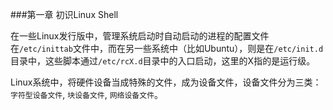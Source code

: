 ###第一章 初识Linux Shell

在一些Linux发行版中，管理系统启动时自动启动的进程的配置文件在```/etc/inittab```文件中，而在另一些系统中（比如Ubuntu），则是在```/etc/init.d```目录中，这些脚本通过```/etc/rcX.d```目录中的入口启动，这里的X指的是运行级。

Linux系统中，将硬件设备当成特殊的文件，成为设备文件，设备文件分为三类： ```字符型设备文件```, ```块设备文件```, ```网络设备文件```。

